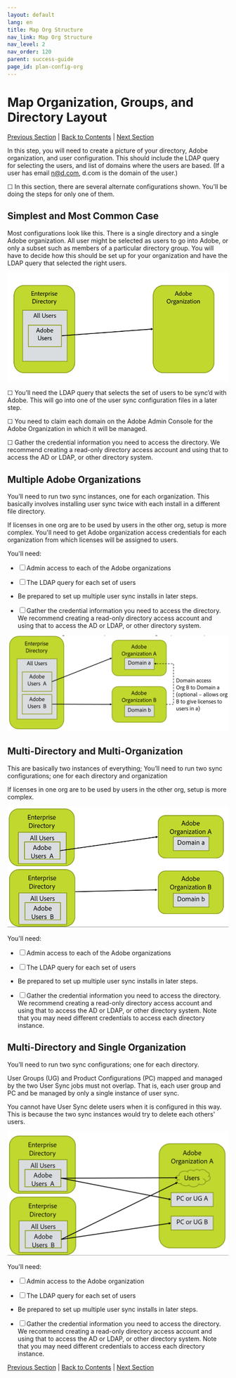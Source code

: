 ```yaml
---
layout: default
lang: en
title: Map Org Structure
nav_link: Map Org Structure
nav_level: 2
nav_order: 120
parent: success-guide
page_id: plan-config-org
---
```


# Map Organization, Groups, and Directory Layout

[Previous Section](before_you_start.md) \| [Back to Contents](index.md) \| [Next Section](layout_products.md)

In this step, you will need to create a picture of your directory, Adobe organization, and user configuration.  This should include the LDAP query for selecting the users, and list of domains where the users are based.  (If a user has email n@d.com, d.com is the domain of the user.)

&#9744; In this section, there are several alternate configurations shown.  You'll be doing the steps for only one of them.

## Simplest and Most Common Case

Most configurations look like this.  There is a single directory and a single Adobe organization. All user might be selected as users to go into Adobe, or only a subset such as members of a particular directory group.  You will have to decide how this should be set up for your organization and have the LDAP query that selected the right users.

![Simple Configuration](images/layout_orgs_simple.PNG)

&#9744; You’ll need the LDAP query that selects the set of users to be sync’d with Adobe.  This will go into one of the user sync configuration files in a later step.


&#9744; You need to claim each domain on the Adobe Admin Console for the Adobe Organization in which it will be managed.

&#9744; Gather the credential information you need to access the directory.  We recommend creating a read-only directory access account and using that to access the AD or LDAP, or other directory system.

## Multiple Adobe Organizations

You’ll need to run two sync instances, one for each organization.  This basically involves installing user sync twice with each install in a different file directory.

If licenses in one org are to be used by users in the other org, setup is more complex.  You'll need to get Adobe organization access credentials for each organization from which licenses will be assigned to users.


You'll need:

- &#9744; Admin access to each of the Adobe organizations

- &#9744; The LDAP query for each set of users

-  Be prepared to set up multiple user sync installs in later steps.

-  &#9744; Gather the credential information you need to access the directory.  We recommend creating a read-only directory access account and using that to access the AD or LDAP, or other directory system.




![Multi Configuration](images/layout_orgs_multi.png)

## Multi-Directory and Multi-Organization

This are basically two instances of everything; You’ll need to run two sync configurations; one for each directory and organization

If licenses in one org are to be used by users in the other org, setup is more complex.



![Multi orgs and multiple directories](images/layout_orgs_multi_dir_multi_org.png)


You'll need:

- &#9744; Admin access to each of the Adobe organizations

- &#9744; The LDAP query for each set of users

-  Be prepared to set up multiple user sync installs in later steps.

-  &#9744; Gather the credential information you need to access the directory.  We recommend creating a read-only directory access account and using that to access the AD or LDAP, or other directory system.
 Note that you may need different credentials to access each directory instance.


## Multi-Directory and Single Organization

You’ll need to run two sync configurations; one for each directory.

User Groups (UG) and Product Configurations (PC) mapped and managed by the two User Sync jobs must not overlap.  That is, each user group and PC and be managed by only a single instance of user sync.

You cannot have User Sync delete users when it is configured in this way.  This is because the two sync instances would try to delete each others' users.


![Multi directories and single org](images/layout_orgs_multi_dir_single_org.png)

You'll need:

- &#9744; Admin access to the Adobe organization

- &#9744; The LDAP query for each set of users

-  Be prepared to set up multiple user sync installs in later steps.

-  &#9744; Gather the credential information you need to access the directory.  We recommend creating a read-only directory access account and using that to access the AD or LDAP, or other directory system.
 Note that you may need different credentials to access each directory instance.


[Previous Section](before_you_start.md) \| [Back to Contents](index.md) \| [Next Section](layout_products.md)

